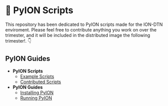 # :snake:  PyION Scripts
This repository has been dedicated to PyION scripts made for the ION-DTN enviroment. Please feel free to contribute anything you work on over the trimester, and it will be included in the distributed image the following trimester!. :point_down:

## PyION Guides
- **PyION Scripts**
  - [Example Scripts](examples/index.md)
  - [Contributed Scripts](contributions/index.md)
- **PyION Guides**
  - [Installing PyION](https://github.com/NASA-Protocol-Exploits/handbook/blob/main/docs/learning/training/pyion/installing-pyion.md)
  - [Running PyION](https://github.com/NASA-Protocol-Exploits/handbook/blob/main/docs/learning/training/pyion/running-pyion.md)
